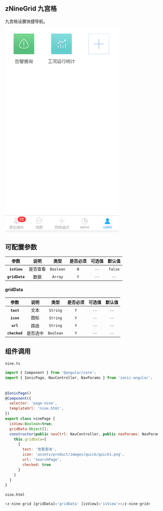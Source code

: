 ## zNineGrid 九宫格

九宫格设置快捷导航。

![](../_images/app/app-nine-grid.png)

## 可配置参数

|      参数      |   说明   |   类型    | 是否必须 | 可选值 | 默认值  |
| :------------: | :------: | :-------: | :------: | :----: | :-----: |
|  **`isView`**  | 是否查看 | `Boolean` |   `N`    |  `--`  | `false` |
| **`gridData`** |   数据   |  `Array`  |   `Y`    |  `--`  |  `--`   |

#### gridData

|     参数      |   说明   |   类型    | 是否必须 | 可选值 | 默认值 |
| :-----------: | :------: | :-------: | :------: | :----: | :----: |
|  **`text`**   |   文本   | `String`  |   `Y`    |  `--`  |  `--`  |
|  **`icon`**   |   图标   | `String`  |   `Y`    |  `--`  |  `--`  |
|   **`url`**   |   路由   | `String`  |   `Y`    |  `--`  |  `--`  |
| **`checked`** | 是否选中 | `Boolean` |   `Y`    |  `--`  |  `--`  |

## 组件调用

`nine.ts`

```js
import { Component } from '@angular/core';
import { IonicPage, NavController, NavParams } from 'ionic-angular';


@IonicPage()
@Component({
  selector: 'page-nine',
  templateUrl: 'nine.html',
})
export class ninePage {
  isView:Boolean=true;
  gridData:Object[];
  constructor(public navCtrl: NavController, public navParams: NavParams) {
    this.gridData=[
      {
        text: '告警查询',
        icon: 'assets/product/images/quick/quick1.png',
        url: 'SearchPage',
        checked: true
      }
    ]
  }
}
```

`nine.html`

```js
<z-nine-grid [gridData]='gridData' [isView]='isView'></z-nine-grid>
```

